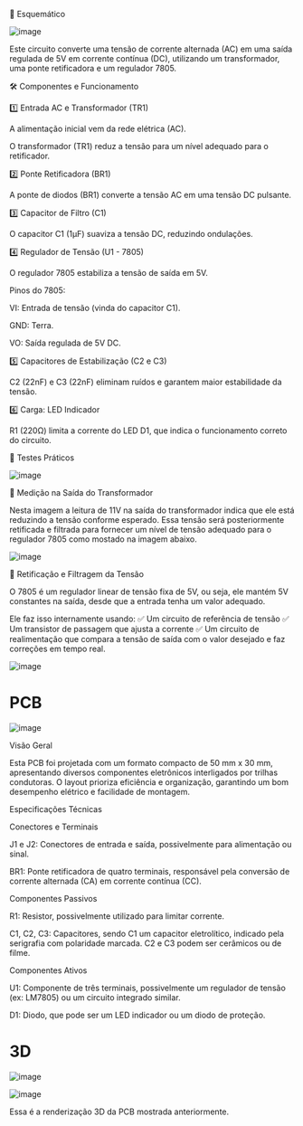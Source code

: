 

📜 Esquemático

![image](https://github.com/user-attachments/assets/611c4006-0028-473c-ac47-334ff36793c2)


Este circuito converte uma tensão de corrente alternada (AC) em uma saída regulada de 5V em corrente contínua (DC), utilizando um transformador, uma ponte retificadora e um regulador 7805.

🛠 Componentes e Funcionamento

1️⃣ Entrada AC e Transformador (TR1)

A alimentação inicial vem da rede elétrica (AC).

O transformador (TR1) reduz a tensão para um nível adequado para o retificador.

2️⃣ Ponte Retificadora (BR1)

A ponte de diodos (BR1) converte a tensão AC em uma tensão DC pulsante.

3️⃣ Capacitor de Filtro (C1)

O capacitor C1 (1µF) suaviza a tensão DC, reduzindo ondulações.

4️⃣ Regulador de Tensão (U1 - 7805)

O regulador 7805 estabiliza a tensão de saída em 5V.

Pinos do 7805:

VI: Entrada de tensão (vinda do capacitor C1).

GND: Terra.

VO: Saída regulada de 5V DC.

5️⃣ Capacitores de Estabilização (C2 e C3)

C2 (22nF) e C3 (22nF) eliminam ruídos e garantem maior estabilidade da tensão.

6️⃣ Carga: LED Indicador

R1 (220Ω) limita a corrente do LED D1, que indica o funcionamento correto do circuito.

🔬 Testes Práticos

![image](https://github.com/user-attachments/assets/b1164b0c-e1d9-438a-9fc1-7a5ad1baa560)


📌 Medição na Saída do Transformador

Nesta imagem a leitura de 11V na saída do transformador indica que ele está reduzindo a tensão conforme esperado. Essa tensão será posteriormente retificada e filtrada para fornecer um nível de tensão adequado para o regulador 7805 como mostado na imagem abaixo.

![image](https://github.com/user-attachments/assets/1dfd02e0-064f-4cff-89c3-a515198d7736)

📌 Retificação e Filtragem da Tensão

O 7805 é um regulador linear de tensão fixa de 5V, ou seja, ele mantém 5V constantes na saída, desde que a entrada tenha um valor adequado.

Ele faz isso internamente usando: ✅ Um circuito de referência de tensão
✅ Um transistor de passagem que ajusta a corrente
✅ Um circuito de realimentação que compara a tensão de saída com o valor desejado e faz correções em tempo real.


![image](https://github.com/user-attachments/assets/b0753b24-face-4dd0-a76b-d93b88ee0dc7)

# PCB

![image](https://github.com/user-attachments/assets/e1078dfa-c6a1-4558-b0c1-07442ae583c6)

Visão Geral

Esta PCB foi projetada com um formato compacto de 50 mm x 30 mm, apresentando diversos componentes eletrônicos interligados por trilhas condutoras. O layout prioriza eficiência e organização, garantindo um bom desempenho elétrico e facilidade de montagem.

Especificações Técnicas

Conectores e Terminais

J1 e J2: Conectores de entrada e saída, possivelmente para alimentação ou sinal.

BR1: Ponte retificadora de quatro terminais, responsável pela conversão de corrente alternada (CA) em corrente contínua (CC).

Componentes Passivos

R1: Resistor, possivelmente utilizado para limitar corrente.

C1, C2, C3: Capacitores, sendo C1 um capacitor eletrolítico, indicado pela serigrafia com polaridade marcada. C2 e C3 podem ser cerâmicos ou de filme.

Componentes Ativos

U1: Componente de três terminais, possivelmente um regulador de tensão (ex: LM7805) ou um circuito integrado similar.

D1: Diodo, que pode ser um LED indicador ou um diodo de proteção.

# 3D
![image](https://github.com/user-attachments/assets/b31df7eb-9b36-4694-8b86-44527a94220b)

![image](https://github.com/user-attachments/assets/ad704027-5d04-4312-9a08-f5fa04da8716)


Essa é a renderização 3D da PCB mostrada anteriormente. 




